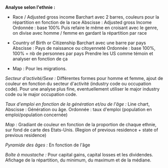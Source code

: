 **Analyse selon l'ethnie :**

- Race / Adjusted gross income
Barchart avec 2 barres, couleurs pour la répartition en fonction de la race
Abscisse : Adjusted gross Income
Ordonnée : base 100%
Puis refaire le même en croisant avec le genre, on divise avec homme / femme en gardant la répartition par race

- Country of Birth or Citizenship 
Barchart avec une barre par pays
Abscisse : Pays de naissance ou citoyenneté
Ordonnée : base 100%, 100% = nb de personnes par pays
Prendre les US comme témoin et analyser en fonction de ça

- Map : 
Pour les migrations. 

_Secteur d'activité/Sexe :_
Différentes formes pour homme et femme, ajout de couleur en fonction du secteur d'activité (industry code ou occupation code). Pour une analyse plus fine, eventuellement utiliser le major industry code ou le major occupation code.

_Taux d'emploi en fonction de la génération et/ou de l'âge :_
Line chart, 
Abscisse : Génération ou âge. 
Ordonnée : taux d'emploi (population en emploi/population concernée)


_Map :_
Gradiant de couleur en fonction de la proportion de chaque ethnie, sur fond de carte des Etats-Unis.
(Region of previous residence + state of previous residence)

_Pyramide des âges :_
En fonction de l'âge

_Boîte à moustache :_
Pour capital gains, capital losses et les dividendes. Afichage de la répartition, du minimum, du maximum et de la médiane.


